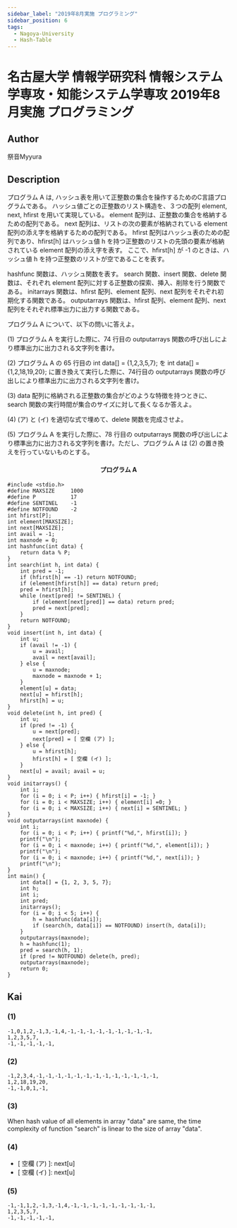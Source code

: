 ```yaml
---
sidebar_label: "2019年8月実施 プログラミング"
sidebar_position: 6
tags:
  - Nagoya-University
  - Hash-Table
---
```

# 名古屋大学 情報学研究科 情報システム学専攻・知能システム学専攻 2019年8月実施 プログラミング

## **Author**
祭音Myyura

## **Description**
プログラム A は, ハッシュ表を用いて正整数の集合を操作するためのC言語プログラムである。
ハッシュ値ごとの正整数のリスト構造を、３つの配列 element, next, hfirst を用いて実現している。
element 配列は、正整数の集合を格納するための配列である。
next 配列は、リストの次の要素が格納されている element 配列の添え字を格納するための配列である。
hfirst 配列はハッシュ表のための配列であり、hfirst\[h\] はハッシュ値 h を持つ正整数のリストの先頭の要素が格納されている element 配列の添え字を表す。
ここで、hfirst\[h\] が -1 のときは、ハッシュ値 h を持つ正整数のリストが空であることを表す。

hashfunc 関数は、ハッシュ関数を表す。
search 関数、insert 関数、delete 関数は、それぞれ element 配列に対する正整数の探索、挿入、削除を行う関数である。
initarrays 関数は、hfirst 配列、element 配列、next 配列をそれぞれ初期化する関数である。
outputarrays 関数は、hfirst 配列、element 配列、next 配列をそれぞれ標準出力に出力する関数である。

プログラム A について、以下の問いに答えよ。

(1) プログラム A を実行した際に、74 行目の outputarrays 関数の呼び出しにより標準出力に出力される文字列を書け。

(2) プログラム A の 65 行目の int data[] = {1,2,3,5,7}; を int data[] = {1,2,18,19,20}; に置き換えて実行した際に、74行目の outputarrays 関数の呼び出しにより標準出力に出力される文字列を書け。

(3) data 配列に格納される正整数の集合がどのような特徴を持つときに、search 関数の実行時間が集合のサイズに対して長くなるか答えよ。

(4) (ア) と (イ) を適切な式で埋めて、delete 関数を完成させよ。

(5) プログラム A を実行した際に、78 行目の outputarrays 関数の呼び出しにより標準出力に出力される文字列を書け。ただし、プログラム A は (2) の置き換えを行っていないものとする。

#### <center> プログラム A
```text
#include <stdio.h>
#define MAXSIZE     1000
#define P           17
#define SENTINEL    -1
#define NOTFOUND    -2
int hfirst[P];
int element[MAXSIZE];
int next[MAXSIZE];
int avail = -1;
int maxnode = 0;
int hashfunc(int data) {
    return data % P;
}
int search(int h, int data) {
    int pred = -1;
    if (hfirst[h] == -1) return NOTFOUND;
    if (element[hfirst[h]] == data) return pred;
    pred = hfirst[h];
    while (next[pred] != SENTINEL) {
        if (element[next[pred]] == data) return pred;
        pred = next[pred];
    }
    return NOTFOUND;
}
void insert(int h, int data) {
    int u;
    if (avail != -1) {
        u = avail;
        avail = next[avail];
    } else {
        u = maxnode;
        maxnode = maxnode + 1;
    }
    element[u] = data;
    next[u] = hfirst[h];
    hfirst[h] = u;
}
void delete(int h, int pred) {
    int u;
    if (pred != -1) {
        u = next[pred];
        next[pred] = [ 空欄 (ア) ];
    } else {
        u = hfirst[h];
        hfirst[h] = [ 空欄 (イ) ];
    }
    next[u] = avail; avail = u;
}
void initarrays() {
    int i;
    for (i = 0; i < P; i++) { hfirst[i] = -1; }
    for (i = 0; i < MAXSIZE; i++) { element[i] =0; }
    for (i = 0; i < MAXSIZE; i++) { next[i] = SENTINEL; }
}
void outputarrays(int maxnode) {
    int i;
    for (i = 0; i < P; i++) { printf("%d,", hfirst[i]); }
    printf("\n");
    for (i = 0; i < maxnode; i++) { printf("%d,", element[i]); }
    printf("\n");
    for (i = 0; i < maxnode; i++) { printf("%d,", next[i]); }
    printf("\n");
}
int main() {
    int data[] = {1, 2, 3, 5, 7};
    int h;
    int i;
    int pred;
    initarrays();
    for (i = 0; i < 5; i++) {
        h = hashfunc(data[i]);
        if (search(h, data[i]) == NOTFOUND) insert(h, data[i]);
    }
    outputarrays(maxnode);
    h = hashfunc(1);
    pred = search(h, 1);
    if (pred != NOTFOUND) delete(h, pred);
    outputarrays(maxnode);
    return 0;
}
```

## **Kai**
### (1)
```text
-1,0,1,2,-1,3,-1,4,-1,-1,-1,-1,-1,-1,-1,-1,-1,
1,2,3,5,7,
-1,-1,-1,-1,-1,
```

### (2)
```text
-1,2,3,4,-1,-1,-1,-1,-1,-1,-1,-1,-1,-1,-1,-1,-1,
1,2,18,19,20,
-1,-1,0,1,-1,
```

### (3)
When hash value of all elements in array "data" are same, the time complexity of function "search" is linear to the size of array "data".

### (4)
- \[ 空欄 (ア) \]: next[u]
- \[ 空欄 (イ) \]: next[u]

### (5)
```text
-1,-1,1,2,-1,3,-1,4,-1,-1,-1,-1,-1,-1,-1,-1,-1,
1,2,3,5,7,
-1,-1,-1,-1,-1,
```